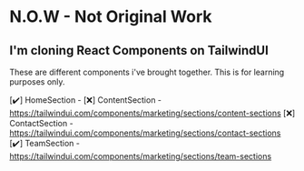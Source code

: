 # N.O.W - Not Original Work

## I'm cloning React Components on TailwindUI

These are different components i've brought together. This is for learning purposes only.

[✔️] HomeSection -
[❌] ContentSection - https://tailwindui.com/components/marketing/sections/content-sections
[❌] ContactSection - https://tailwindui.com/components/marketing/sections/contact-sections
[✔️] TeamSection - https://tailwindui.com/components/marketing/sections/team-sections

